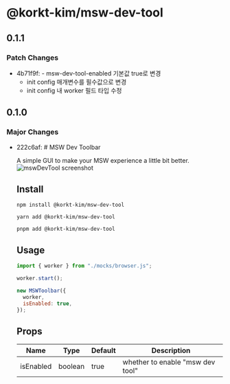 # @korkt-kim/msw-dev-tool

## 0.1.1

### Patch Changes

- 4b71f9f: - msw-dev-tool-enabled 기본값 true로 변경
  - init config 매개변수를 필수값으로 변경
  - init config 내 worker 필드 타입 수정

## 0.1.0

### Major Changes

- 222c6af: # MSW Dev Toolbar

  A simple GUI to make your MSW experience a little bit better.
  ![mswDevTool screenshot](../.preview/scrn-01.png)

  ## Install

  `npm install @korkt-kim/msw-dev-tool`

  `yarn add @korkt-kim/msw-dev-tool`

  `pnpm add @korkt-kim/msw-dev-tool`

  ## Usage

  ```js
  import { worker } from "./mocks/browser.js";

  worker.start();

  new MSWToolbar({
    worker,
    isEnabled: true,
  });
  ```

  ## Props

  | Name      | Type    | Default | Description                      |
  | --------- | ------- | ------- | -------------------------------- |
  | isEnabled | boolean | true    | whether to enable "msw dev tool" |
